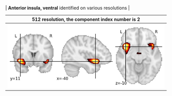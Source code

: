 


| **Anterior insula, ventral** identified on various resolutions |

| 512 resolution, the component index number is 2|  
|:---:|  
| ![Component 512](../512/final/2.jpg "From component 512: Anterior insula, ventral") |